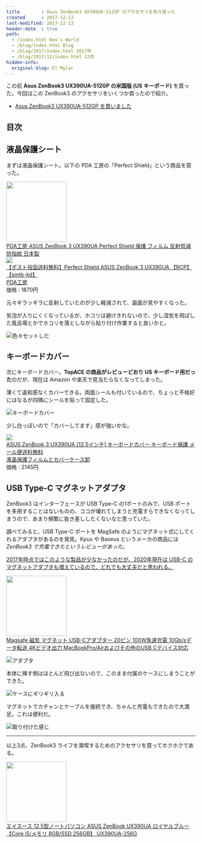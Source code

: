 ```yaml
---
title        : Asus ZenBook3 UX390UA-512GP のアクセサリを色々買った
created      : 2017-12-13
last-modified: 2017-12-13
header-date  : true
path:
  - /index.html Neo's World
  - /blog/index.html Blog
  - /blog/2017/index.html 2017年
  - /blog/2017/12/index.html 12月
hidden-info:
  original-blog: El Mylar
---
```


この前 **Asus ZenBook3 UX390UA-512GP の米国版 (US キーボード)** を買った。今回はこの ZenBook3 のアクセサリをいくつか買ったので紹介。

- [Asus ZenBook3 UX390UA-512GP を買いました](/blog/2017/12/06-01.html)

## 目次

## 液晶保護シート

まずは液晶保護シート。以下の PDA 工房の「Perfect Shield」という商品を買った。

<div class="ad-amazon">
  <div class="ad-amazon-image">
    <a href="https://www.amazon.co.jp/dp/B01M74V1R8?tag=neos21-22&amp;linkCode=osi&amp;th=1&amp;psc=1">
      <img src="https://m.media-amazon.com/images/I/41EFwDl5CtL._SL160_.jpg" width="160" height="160">
    </a>
  </div>
  <div class="ad-amazon-info">
    <div class="ad-amazon-title">
      <a href="https://www.amazon.co.jp/dp/B01M74V1R8?tag=neos21-22&amp;linkCode=osi&amp;th=1&amp;psc=1">PDA工房 ASUS ZenBook 3 UX390UA Perfect Shield 保護 フィルム 反射低減 防指紋 日本製</a>
    </div>
  </div>
</div>

<div class="ad-rakuten">
  <div class="ad-rakuten-image">
    <a href="https://hb.afl.rakuten.co.jp/hgc/g00po6p2.waxyc859.g00po6p2.waxyd60a/?pc=https%3A%2F%2Fitem.rakuten.co.jp%2Fpda%2F120pda60033571%2F&amp;m=http%3A%2F%2Fm.rakuten.co.jp%2Fpda%2Fi%2F10020589%2F">
      <img src="https://thumbnail.image.rakuten.co.jp/@0_mall/pda/cabinet/pic3/120pda60033571l.gif?_ex=128x128">
    </a>
  </div>
  <div class="ad-rakuten-info">
    <div class="ad-rakuten-title">
      <a href="https://hb.afl.rakuten.co.jp/hgc/g00po6p2.waxyc859.g00po6p2.waxyd60a/?pc=https%3A%2F%2Fitem.rakuten.co.jp%2Fpda%2F120pda60033571%2F&amp;m=http%3A%2F%2Fm.rakuten.co.jp%2Fpda%2Fi%2F10020589%2F">【ポスト投函送料無料】Perfect Shield ASUS ZenBook 3 UX390UA 【RCP】【smtb-kd】</a>
    </div>
    <div class="ad-rakuten-shop">
      <a href="https://hb.afl.rakuten.co.jp/hgc/g00po6p2.waxyc859.g00po6p2.waxyd60a/?pc=https%3A%2F%2Fwww.rakuten.co.jp%2Fpda%2F&amp;m=http%3A%2F%2Fm.rakuten.co.jp%2Fpda%2F">PDA工房</a>
    </div>
    <div class="ad-rakuten-price">価格 : 1870円</div>
  </div>
</div>

元々ギラッギラに反射していたのが少し軽減されて、画面が見やすくなった。

気泡が入りにくくなっているが、ホコリは避けきれないので、少し湿気を飛ばした風呂場とかでホコリを落としながら貼り付け作業すると良いかと。

![色々セットした](./13-02-01.jpg)

## キーボードカバー

次にキーボードカバー。**TopACE の商品がレビューどおり US キーボード用だった**のだが、現在は Amazon や楽天で見当たらなくなってしまった。

薄くて違和感なくカバーできる。両面シールも付いているので、ちょっと不格好にはなるが四隅にシールを貼って固定した。

![キーボードカバー](./13-02-02.jpg)

少し白っぽいので「カバーしてます」感が強いかな。

<div class="ad-rakuten">
  <div class="ad-rakuten-image">
    <a href="https://hb.afl.rakuten.co.jp/hgc/g00s5bq2.waxyca19.g00s5bq2.waxydb4e/?pc=https%3A%2F%2Fitem.rakuten.co.jp%2Fcasemania55%2Fkey-k0000912542%2F&amp;m=http%3A%2F%2Fm.rakuten.co.jp%2Fcasemania55%2Fi%2F10733920%2F">
      <img src="https://thumbnail.image.rakuten.co.jp/@0_mall/casemania55/cabinet/item_thumb/key/k000091/k0000912542.jpg?_ex=128x128">
    </a>
  </div>
  <div class="ad-rakuten-info">
    <div class="ad-rakuten-title">
      <a href="https://hb.afl.rakuten.co.jp/hgc/g00s5bq2.waxyca19.g00s5bq2.waxydb4e/?pc=https%3A%2F%2Fitem.rakuten.co.jp%2Fcasemania55%2Fkey-k0000912542%2F&amp;m=http%3A%2F%2Fm.rakuten.co.jp%2Fcasemania55%2Fi%2F10733920%2F">ASUS ZenBook 3 UX390UA [12.5インチ] キーボードカバー キーボード保護 メール便送料無料</a>
    </div>
    <div class="ad-rakuten-shop">
      <a href="https://hb.afl.rakuten.co.jp/hgc/g00s5bq2.waxyca19.g00s5bq2.waxydb4e/?pc=https%3A%2F%2Fwww.rakuten.co.jp%2Fcasemania55%2F&amp;m=http%3A%2F%2Fm.rakuten.co.jp%2Fcasemania55%2F">液晶保護フィルムとカバーケース卸</a>
    </div>
    <div class="ad-rakuten-price">価格 : 2145円</div>
  </div>
</div>

## USB Type-C マグネットアダプタ

ZenBook3 はインターフェースが USB Type-C の1ポートのみで、USB ポートを多用することはないものの、ココが壊れてしまうと充電すらできなくなってしまうので、あまり頻繁に抜き差ししたくないなと思っていた。

調べてみると、USB Type-C ポートを MagSafe のようにマグネット式にしてくれるアダプタがあるのを発見。Kpux や Baseus というメーカの商品には *ZenBook3 で充電できたというレビューがあった*。

<ins class="ins-block">

2017年時点ではこのような製品が少なかったのだが、2020年現在は USB-C のマグネットアダプタも増えているので、どれでも大丈夫だと思われる。

</ins>

<div class="ad-amazon">
  <div class="ad-amazon-image">
    <a href="https://www.amazon.co.jp/dp/B086DWR5WK?tag=neos21-22&amp;linkCode=osi&amp;th=1&amp;psc=1">
      <img src="https://m.media-amazon.com/images/I/41VbLpFj4wL._SL160_.jpg" width="160" height="160">
    </a>
  </div>
  <div class="ad-amazon-info">
    <div class="ad-amazon-title">
      <a href="https://www.amazon.co.jp/dp/B086DWR5WK?tag=neos21-22&amp;linkCode=osi&amp;th=1&amp;psc=1">Magsafe 磁気 マグネット USB-Cアダプター 20ピン 100W急速充電 10Gb/sデータ転送 4Kビデオ出力 MacBookPro/Airおよびその他のUSB Cデバイス対応</a>
    </div>
  </div>
</div>

![アダプタ](./13-02-03.jpg)

本体に挿す側はほとんど飛び出ないので、このまま付属のケースにしまうことができた。

![ケースにギリギリ入る](./13-02-04.jpg)

マグネットでカチャンとケーブルを接続でき、ちゃんと充電もできたので大満足。これは便利だ。

![取り付けた感じ](./13-02-05.jpg)

-----

以上3点、ZenBook3 ライフを満喫するためのアクセサリを買ってホクホクである。

<div class="ad-amazon">
  <div class="ad-amazon-image">
    <a href="https://www.amazon.co.jp/dp/B01M8QNRFO?tag=neos21-22&amp;linkCode=osi&amp;th=1&amp;psc=1">
      <img src="https://m.media-amazon.com/images/I/410OhxLZ9GL._SL160_.jpg" width="160" height="160">
    </a>
  </div>
  <div class="ad-amazon-info">
    <div class="ad-amazon-title">
      <a href="https://www.amazon.co.jp/dp/B01M8QNRFO?tag=neos21-22&amp;linkCode=osi&amp;th=1&amp;psc=1">エイスース 12.5型ノートパソコン ASUS ZenBook UX390UA ロイヤルブルー【Core i5/メモリ 8GB/SSD 256GB】 UX390UA-256G</a>
    </div>
  </div>
</div>
